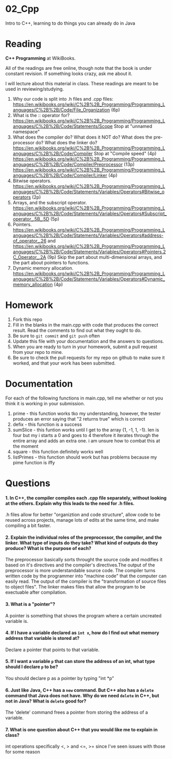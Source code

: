 02_Cpp
======

Intro to C++, learning to do things you can already do in Java

Reading
=======

**C++ Programming** at WikiBooks.

All of the readings are free online, though note that the book is under constant revision. If something looks crazy, ask me about it.

I will lecture about this material in class. These readings are meant to be used in reviewing/studying.

1. Why our code is split into .h files and .cpp files: https://en.wikibooks.org/wiki/C%2B%2B_Programming/Programming_Languages/C%2B%2B/Code/File_Organization (6p)
2. What is the :: operator for? https://en.wikibooks.org/wiki/C%2B%2B_Programming/Programming_Languages/C%2B%2B/Code/Statements/Scope Stop at "unnamed namespace"
3. What does the compiler do? What does it NOT do? What does the pre-processor do? What does the linker do? https://en.wikibooks.org/wiki/C%2B%2B_Programming/Programming_Languages/C%2B%2B/Code/Compiler Stop at "Compile speed" (4p) https://en.wikibooks.org/wiki/C%2B%2B_Programming/Programming_Languages/C%2B%2B/Code/Compiler/Preprocessor (13p) https://en.wikibooks.org/wiki/C%2B%2B_Programming/Programming_Languages/C%2B%2B/Code/Compiler/Linker (4p)
4. Bitwise operators. https://en.wikibooks.org/wiki/C%2B%2B_Programming/Programming_Languages/C%2B%2B/Code/Statements/Variables/Operators#Bitwise_operators (2p)
5. Arrays, and the subscript operator. https://en.wikibooks.org/wiki/C%2B%2B_Programming/Programming_Languages/C%2B%2B/Code/Statements/Variables/Operators#Subscript_operator_.5B_.5D (5p)
6. Pointers. https://en.wikibooks.org/wiki/C%2B%2B_Programming/Programming_Languages/C%2B%2B/Code/Statements/Variables/Operators#address-of_operator_.26 and https://en.wikibooks.org/wiki/C%2B%2B_Programming/Programming_Languages/C%2B%2B/Code/Statements/Variables/Operators#Pointers.2C_Operator_.2A (9p) Skip the part about multi-dimensional arrays, and the part about pointers to functions.
7. Dynamic memory allocation. https://en.wikibooks.org/wiki/C%2B%2B_Programming/Programming_Languages/C%2B%2B/Code/Statements/Variables/Operators#Dynamic_memory_allocation (4p)

Homework
========

1. Fork this repo
3. Fill in the blanks in the main.cpp with code that produces the correct result. Read the comments to find out what they ought to do.
4. Be sure to `git commit` and `git push` often
5. Update this file with your documentation and the answers to questions.
6. When you are ready to turn in your homework, submit a pull request from your repo to mine.
7. Be sure to check the pull requests for my repo on github to make sure it worked, and that your work has been submitted.

Documentation
=========

For each of the following functions in main.cpp, tell me whether or not you think it is working in your submission.

1. prime - this function works tko my understanding, however, the tester produces an error saying that "2 returns true" which is correct
2. defix - this function is a success
3. sumSlice - this funtion works until I get to the array {1, -1, 1, -1}. len is four but my i starts a 0 and goes to 4 therefore it iterates through the entire array and adds an extra one. i am unsure how to combat this at the moment
4. square - this function definitely works well
5. listPrimes - this function should work but has problems because my pime function is iffy

Questions
=======

#### 1. In C++, the compiler compiles each .cpp file separately, without looking at the others. Explain why this leads to the need for .h files.

.h files allow for better "organiztion and code structure", allow code to be reused across projects, manage lots of edits at the same time, and make compiling a bit faster.

#### 2. Explain the individual roles of the preprocessor, the compiler, and the linker. What type of inputs do they take? What kind of outputs do they produce? What is the purpose of each?

The preprocessor basically sorts throught the source code and modifies it based on it's directives and the compiler's directives.The output of the preprocessor is more understandable source code. The compiler turns written code by the programmer into "machine code" that the computer can easily read. The output of the compiler is the "transformation of source files to object files". The linker makes files that allow the program to be exectuable after compilation.

#### 3. What is a "pointer"?

A pointer is something that shows the program where a certain uncreated variable is.

#### 4. If I have a variable declared as `int x`, how do I find out what memory address that variable is stored at?

Declare a pointer that points to that variable.

#### 5. If I want a variable `p` that can store the address of an int, what type should I declare `p` to be?

You should declare p as a pointer by typing "int *p"

#### 6. Just like Java, C++ has a `new` command. But C++ also has a `delete` command that Java does not have. Why do we need `delete` in C++, but not in Java? What is `delete` good for?

The 'delete' command frees a pointer from storing the address of a variable. 

#### 7. What is one question about C++ that you would like me to explain in class?

int operations specifically <, > and <=, >= since I've seen issues with those for some reason
